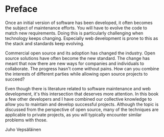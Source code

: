 # Preface

Once an initial version of software has been developed, it often becomes the subject of maintenance efforts. You will have to evolve the code to match new requirements. Doing this is particularly challenging when technology keeps changing. Especially web development is prone to this as the stack and standards keep evolving.

Commercial open source and its adoption has changed the industry. Open source solutions have often become the new standard. The change has meant that now there are new ways for companies and individuals to collaborate. The progress hasn't come without pains. How can you combine the interests of different parties while allowing open source projects to succeed?

Even though there is literature related to software maintenance and web development, it's this intersection that deserves more attention. In this book a few other developers and I have combined our collective knowledge to allow you to maintain and develop successful projects. Although the topic is discussed from the perspective of open source, many of the techniques are applicable to private projects, as you will typically encounter similar problems with those.

Juho Vepsäläinen
